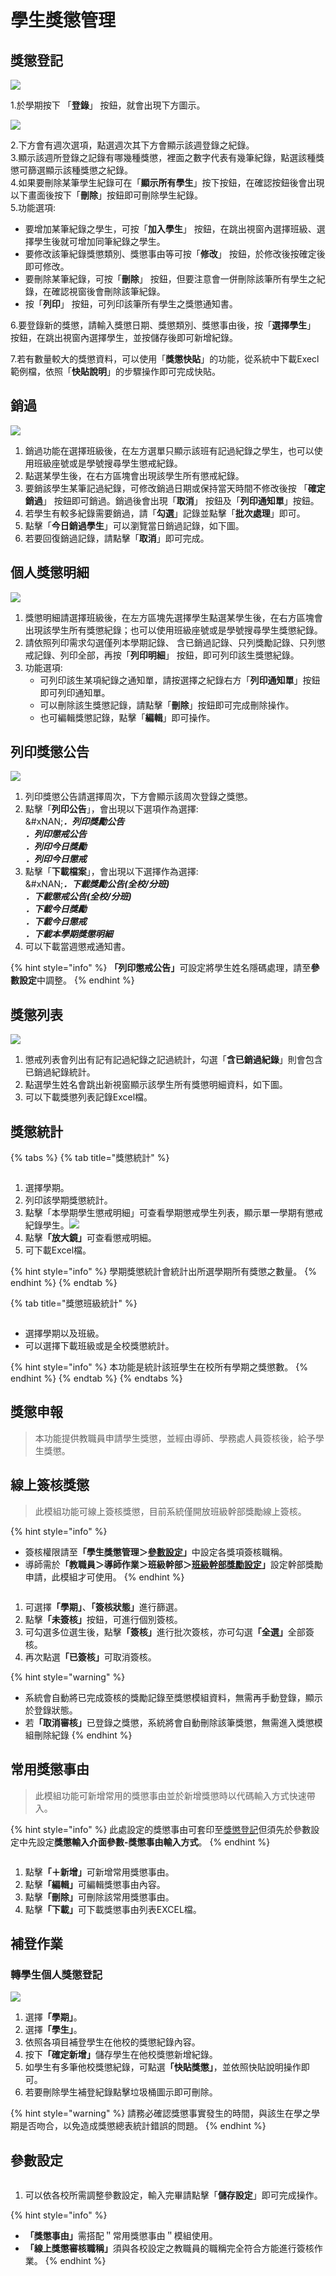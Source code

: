 # 學生獎懲管理

## 獎懲登記

![](../.gitbook/assets/reward-single.png)

1.於學期按下 「**登錄**」 按鈕，就會出現下方圖示。

![](../.gitbook/assets/reward\&punishment_record2.png)

2.下方會有週次選項，點選週次其下方會顯示該週登錄之紀錄。\
3.顯示該週所登錄之記錄有哪幾種獎懲，裡面之數字代表有幾筆紀錄，點選該種獎懲可篩選顯示該種獎懲之紀錄。\
4.如果要刪除某筆學生紀錄可在「**顯示所有學生**」按下按鈕，在確認按鈕後會出現以下畫面後按下「**刪除**」按鈕即可刪除學生紀錄。 <img src="../.gitbook/assets/reward&#x26;punishment_record3.png" alt="" data-size="original"> \
5.功能選項:

* 要增加某筆紀錄之學生，可按「**加入學生**」 按鈕，在跳出視窗內選擇班級、選擇學生後就可增加同筆紀錄之學生。
* 要修改該筆紀錄獎懲類別、獎懲事由等可按「**修改**」 按鈕，於修改後按確定後即可修改。
* 要刪除某筆紀錄，可按「**刪除**」 按鈕，但要注意會一併刪除該筆所有學生之紀錄，在確認視窗後會刪除該筆紀錄。
* 按「**列印**」 按鈕，可列印該筆所有學生之獎懲通知書。

6.要登錄新的獎懲，請輸入獎懲日期、獎懲類別、獎懲事由後，按「**選擇學生**」 按鈕，在跳出視窗內選擇學生，並按儲存後即可新增紀錄。

7.若有數量較大的獎懲資料，可以使用「**獎懲快貼**」的功能，從系統中下載Execl範例檔，依照「**快貼說明**」的步驟操作即可完成快貼。

## 銷過

![](../.gitbook/assets/cancel_punish.png)

1. 銷過功能在選擇班級後，在左方選單只顯示該班有記過紀錄之學生，也可以使用班級座號或是學號搜尋學生懲戒紀錄。
2. 點選某學生後，在右方區塊會出現該學生所有懲戒紀錄。
3. 要銷該學生某筆記過紀錄，可修改銷過日期或保持當天時間不修改後按 「**確定銷過**」 按鈕即可銷過。銷過後會出現「**取消**」 按鈕及「**列印通知單**」按鈕。
4. 若學生有較多紀錄需要銷過，請「**勾選**」記錄並點擊「**批次處理**」即可。
5. 點擊「**今日銷過學生**」可以瀏覽當日銷過記錄，如下圖。 <img src="../.gitbook/assets/cancel_punish2.png" alt="" data-size="original">&#x20;
6. 若要回復銷過記錄，請點擊「**取消**」即可完成。

## 個人獎懲明細

![](../.gitbook/assets/reward-detail.png)

1. 獎懲明細請選擇班級後，在左方區塊先選擇學生點選某學生後，在右方區塊會出現該學生所有獎懲紀錄；也可以使用班級座號或是學號搜尋學生獎懲紀錄。
2. 請依照列印需求勾選僅列本學期記錄、 含已銷過記錄、只列獎勵記錄、只列懲戒記錄、列印全部，再按「**列印明細**」 按鈕，即可列印該生獎懲紀錄。
3. 功能選項:
   * 可列印該生某項紀錄之通知單，請按選擇之紀錄右方「**列印通知單**」按鈕即可列印通知單。
   * 可以刪除該生獎懲記錄，請點擊「**刪除**」按鈕即可完成刪除操作。
   * 也可編輯獎懲記錄，點擊「**編輯**」即可操作。

## 列印獎懲公告

![](../.gitbook/assets/print_reward\&punishment_announcement.png)

1. 列印獎懲公告請選擇周次，下方會顯示該周次登錄之獎懲。
2. 點擊「**列印公告**」，會出現以下選項作為選擇:\
   &#xNAN;_**．列印獎勵公告**_\
   _**．列印懲戒公告**_\
   _**．列印今日獎勵**_\
   _**．列印今日懲戒**_
3. 點擊「**下載檔案**」，會出現以下選擇作為選擇:\
   &#xNAN;_**．下載獎勵公告(全校/分班)**_\
   _**．下載懲戒公告(全校/分班)**_\
   _**．下載今日獎勵**_\
   _**．下載今日懲戒**_\
   _**．下載本學期獎懲明細**_
4. 可以下載當週懲戒通知書。

{% hint style="info" %}
**「列印懲戒公告」**&#x53EF;設定將學生姓名隱碼處理，請至**參數設定**中調整。
{% endhint %}

## 獎懲列表

![](../.gitbook/assets/punishment_list.png)

1. 懲戒列表會列出有記有記過紀錄之記過統計，勾選「**含已銷過紀錄**」則會包含已銷過紀錄統計。
2. 點選學生姓名會跳出新視窗顯示該學生所有獎懲明細資料，如下圖。 <img src="../.gitbook/assets/punishment_list2.png" alt="" data-size="original">&#x20;
3. 可以下載獎懲列表記錄Excel檔。

## 獎懲統計

{% tabs %}
{% tab title="獎懲統計" %}
<div align="left"><img src="../.gitbook/assets/reward-semester-count.png" alt=""></div>

1. 選擇學期。
2. 列印該學期獎懲統計。
3. 點擊「本學期學生懲戒明細」可查看學期懲戒學生列表，顯示單一學期有懲戒紀錄學生。![](../.gitbook/assets/reward-semester-count2.png)
4. 點&#x64CA;**「放大鏡」**&#x53EF;查看懲戒明細。
5. 可下載Excel檔。

{% hint style="info" %}
學期獎懲統計會統計出所選學期所有獎懲之數量。
{% endhint %}
{% endtab %}

{% tab title="獎懲班級統計" %}
<div align="left"><img src="../.gitbook/assets/reward&#x26;punishment_statistics2.png" alt=""></div>

* 選擇學期以及班級。
* 可以選擇下載班級或是全校獎懲統計。

{% hint style="info" %}
本功能是統計該班學生在校所有學期之獎懲數。
{% endhint %}
{% endtab %}
{% endtabs %}

## 獎懲申報

> 本功能提供教職員申請學生獎懲，並經由導師、學務處人員簽核後，給予學生獎懲。

## 線上簽核獎懲

> 此模組功能可線上簽核獎懲，目前系統僅開放班級幹部獎勵線上簽核。

{% hint style="info" %}
* 簽核權限請&#x81F3;**「學生獎懲管理＞**[**參數設定**](sheng-guan-li.md#can-shu-she-ding)**」**&#x4E2D;設定各獎項簽核職稱。
* 導師需&#x65BC;**「教職員＞導師作業＞班級幹部＞**[**班級幹部獎勵設定**](../jiao-1/zuo.md#ban-ji-gan-bu-jiang-li-she-ding)**」**&#x8A2D;定幹部獎勵申請，此模組才可使用。
{% endhint %}

<figure><img src="../.gitbook/assets/online-check-reward.png" alt=""><figcaption></figcaption></figure>

1. 可選&#x64C7;**「學期」**、**「簽核狀態」**&#x9032;行篩選。
2. 點&#x64CA;**「未簽核」**&#x6309;鈕，可進行個別簽核。
3. 可勾選多位選生後，點&#x64CA;**「簽核」**&#x9032;行批次簽核，亦可勾&#x9078;**「全選」**&#x5168;部簽核。
4. 再次點&#x9078;**「已簽核」**&#x53EF;取消簽核。

{% hint style="warning" %}
* 系統會自動將已完成簽核的獎勵記錄至獎懲模組資料，無需再手動登錄，顯示於登錄狀態。
* &#x82E5;**「取消審核」**&#x5DF2;登錄之獎懲，系統將會自動刪除該筆獎懲，無需進入獎懲模組刪除紀錄
{% endhint %}

## 常用獎懲事由

> 此模組功能可新增常用的獎懲事由並於新增獎懲時以代碼輸入方式快速帶入。

{% hint style="info" %}
此處設定的獎懲事由可套印至[獎懲登記](sheng-guan-li.md#jiang-cheng-deng-ji)但須先於參數設定中先設定**獎懲輸入介面參數-獎懲事由輸入方式**。
{% endhint %}

<figure><img src="../.gitbook/assets/reward-causation1.png" alt=""><figcaption></figcaption></figure>

1. 點&#x64CA;**「＋新增」**&#x53EF;新增常用獎懲事由。
2. 點&#x64CA;**「編輯」**&#x53EF;編輯獎懲事由內容。
3. 點&#x64CA;**「刪除」**&#x53EF;刪除該常用獎懲事由。
4. 點&#x64CA;**「下載」**&#x53EF;下載獎懲事由列表EXCEL檔。

## 補登作業

### 轉學生個人獎懲登記

![](../.gitbook/assets/reward-transaction-data.png)

1. 選&#x64C7;**「學期」**。
2. 選&#x64C7;**「學生」**。
3. 依照各項目補登學生在他校的獎懲紀錄內容。&#x20;
4. 按&#x4E0B;**「確定新增」**&#x5132;存學生在他校獎懲新增紀錄。&#x20;
5. 如學生有多筆他校獎懲紀錄，可點&#x9078;**「快貼獎懲」**，並依照快貼說明操作即可。
6. 若要刪除學生補登紀錄點擊垃圾桶圖示即可刪除。

{% hint style="warning" %}
請務必確認獎懲事實發生的時間，與該生在學之學期是否吻合，以免造成獎懲總表統計錯誤的問題。
{% endhint %}

## 參數設定

<figure><img src="../.gitbook/assets/absent-params (3).png" alt=""><figcaption></figcaption></figure>

1. 可以依各校所需調整參數設定，輸入完畢請點擊「**儲存設定**」即可完成操作。

{% hint style="info" %}
* **「獎懲事由」**&#x9700;搭配＂常用獎懲事由＂模組使用。
* **「線上獎懲審核職稱」**&#x9808;與各校設定之教職員的職稱完全符合方能進行簽核作業。
{% endhint %}
